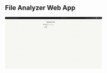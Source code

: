 ## File Analyzer Web App

<!--[![Watch the video](https://raw.githubusercontent.com/sarcDV/RustFileAnalyzerWebApp/main/thumbnail.jpg)](https://raw.githubusercontent.com/sarcDV/RustFileAnalyzerWebApp/main/fileanalyzer.mp4)-->
![](https://github.com/sarcDV/RustFileAnalyzerWebApp/blob/main/fileanalyzer.gif)

